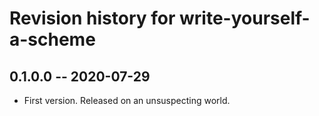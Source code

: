 # Revision history for write-yourself-a-scheme

## 0.1.0.0 -- 2020-07-29

* First version. Released on an unsuspecting world.
